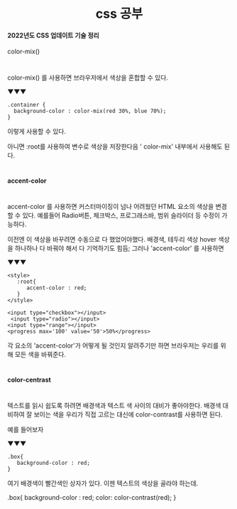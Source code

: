 <div align='center'>

# css 공부

</div>

<h4> 2022년도 CSS 업데이트 기술 정리</h4>

color-mix()

#

color-mix() 를 사용하면 브라우저에서 색상을 혼합할 수 있다.

▼▼▼

    .container {
      background-color : color-mix(red 30%, blue 70%);
    }
    
이렇게 사용할 수 있다.

아니면 
:root를 사용하여 변수로 색상을 저장한다음 ' color-mix' 내부에서 사용해도 된다.

#

<h4>accent-color</h4>

#

accent-color 를 사용하면 커스터마이징이 넘나 어려웠던 HTML 요소의 색상을 변경 할 수 있다.
예를들어 Radio버튼, 체크박스, 프로그래스바, 범위 슬라이더 등 수정이 가능하다.

이전엔 이 색상을 바꾸려면 수동으로 다 했었어야했다.
배경색, 테두리 색상 hover 색상 을 하나하나 다 바꿔야 해서 다 기억하기도 힘듬;
그러나 'accent-color' 를 사용하면

▼▼▼

    <style>
       :root{
          accent-color : red;   
       }
    </style>

    <input type="checkbox"></input>
     <input type="radio"></input>
    <input type="range"></input>
    <progress max='100' value='50'>50%</progress>
    

각 요소의 'accent-color'가 어떻게 될 것인지 알려주기만 하면
브라우저는 우리를 위해 모든 색을 바꿔준다.


#

<h4>color-centrast</h4>

#

텍스트를 읽시 쉽도록 하려면 배경색과 텍스트 색 사이의 대비가 좋아야한다.
배경색 대비하여 잘 보이는 색을 우리가 직접 고르는 대신에 color-contrast를 사용하면 된다.

예를 들어보자

▼▼▼

    .box{
       background-color : red;
    }


여기 배경색이 빨간색인 상자가 있다. 이젠 텍스트의 색상을 골라야 하는데.


  .box{
     background-color : red;
     color: color-contrast(red);
  }

